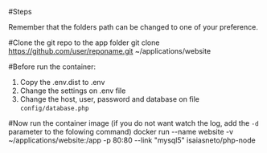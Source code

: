 #Steps

Remember that the folders path can be changed to one of your preference.

#Clone the git repo to the app folder
    git clone https://github.com/user/reponame.git ~/applications/website

#Before run the container:
1. Copy the .env.dist to .env
1. Change the settings on .env file
1. Change the host, user, password and database on file `config/database.php`

#Now run the container image (if you do not want watch the log, add the `-d` parameter to the folowing command)
    docker run --name website -v ~/applications/website:/app -p 80:80 --link "mysql5" isaiasneto/php-node
